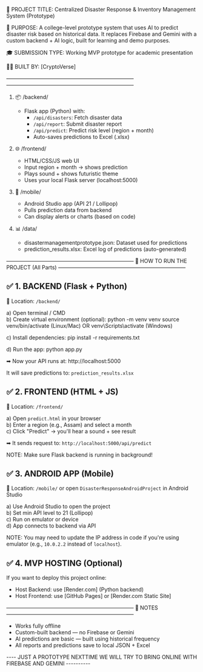 
📁 PROJECT TITLE: Centralized Disaster Response & Inventory Management System (Prototype)

🎯 PURPOSE:
A college-level prototype system that uses AI to predict disaster risk based on historical data.
It replaces Firebase and Gemini with a custom backend + AI logic, built for learning and demo purposes.

🎓 SUBMISSION TYPE: Working MVP prototype for academic presentation

🧑‍💻 BUILT BY: [CryptoVerse]

————————————————————————
————————————————————————

1. 📦 /backend/
   - Flask app (Python) with:
     - `/api/disasters`: Fetch disaster data
     - `/api/report`: Submit disaster report
     - `/api/predict`: Predict risk level (region + month)
     - Auto-saves predictions to Excel (.xlsx)

2. 🌐 /frontend/
   - HTML/CSS/JS web UI
   - Input region + month → shows prediction
   - Plays sound + shows futuristic theme
   - Uses your local Flask server (localhost:5000)

3. 🤖 /mobile/
   - Android Studio app (API 21 / Lollipop)
   - Pulls prediction data from backend
   - Can display alerts or charts (based on code)

4. 📊 /data/
   - disastermanagementprototype.json: Dataset used for predictions
   - prediction_results.xlsx: Excel log of predictions (auto-generated)

————————————————————————
🚀 HOW TO RUN THE PROJECT (All Parts)
————————————————————————

✅ 1. BACKEND (Flask + Python)
------------------------------
📍 Location: `/backend/`

a) Open terminal / CMD  
b) Create virtual environment (optional):
   python -m venv venv
   source venv/bin/activate (Linux/Mac) OR venv\Scripts\activate (Windows)

c) Install dependencies:
   pip install -r requirements.txt

d) Run the app:
   python app.py

➡ Now your API runs at: http://localhost:5000

It will save predictions to: `prediction_results.xlsx`

✅ 2. FRONTEND (HTML + JS)
------------------------------
📍 Location: `/frontend/`

a) Open `predict.html` in your browser  
b) Enter a region (e.g., Assam) and select a month  
c) Click "Predict" → you'll hear a sound + see result

➡ It sends request to: `http://localhost:5000/api/predict`

NOTE: Make sure Flask backend is running in background!

✅ 3. ANDROID APP (Mobile)
------------------------------
📍 Location: `/mobile/` or open `DisasterResponseAndroidProject` in Android Studio

a) Use Android Studio to open the project  
b) Set min API level to 21 (Lollipop)  
c) Run on emulator or device  
d) App connects to backend via API

NOTE: You may need to update the IP address in code if you're using emulator (e.g., `10.0.2.2` instead of `localhost`).

✅ 4. MVP HOSTING (Optional)
------------------------------
If you want to deploy this project online:

- Host Backend: use [Render.com] (Python backend)
- Host Frontend: use [GitHub Pages] or [Render.com Static Site]

————————————————————————
📝 NOTES
————————————————————————

- Works fully offline
- Custom-built backend — no Firebase or Gemini
- AI predictions are basic — built using historical frequency
- All reports and predictions save to local JSON + Excel

---- JUST A PROTOTYPE NEXTTIME WE WILL TRY TO BRING ONLINE WITH FIREBASE AND GEMINI ----------
